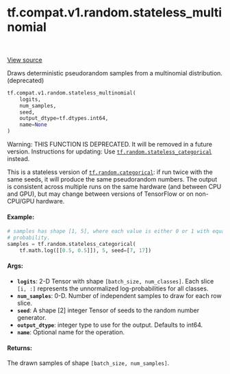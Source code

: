 <div itemscope itemtype="http://developers.google.com/ReferenceObject">
<meta itemprop="name" content="tf.compat.v1.random.stateless_multinomial" />
<meta itemprop="path" content="Stable" />
</div>

# tf.compat.v1.random.stateless_multinomial

<!-- Insert buttons and diff -->

<table class="tfo-notebook-buttons tfo-api" align="left">
</table>

<a target="_blank" href="/code/stable/tensorflow/python/ops/stateless_random_ops.py">View source</a>



Draws deterministic pseudorandom samples from a multinomial distribution. (deprecated)

``` python
tf.compat.v1.random.stateless_multinomial(
    logits,
    num_samples,
    seed,
    output_dtype=tf.dtypes.int64,
    name=None
)
```



<!-- Placeholder for "Used in" -->

Warning: THIS FUNCTION IS DEPRECATED. It will be removed in a future version.
Instructions for updating:
Use <a href="../../../../tf/random/stateless_categorical.md"><code>tf.random.stateless_categorical</code></a> instead.

This is a stateless version of <a href="../../../../tf/random/categorical.md"><code>tf.random.categorical</code></a>: if run twice with the
same seeds, it will produce the same pseudorandom numbers.  The output is
consistent across multiple runs on the same hardware (and between CPU
and GPU), but may change between versions of TensorFlow or on non-CPU/GPU
hardware.

#### Example:



```python
# samples has shape [1, 5], where each value is either 0 or 1 with equal
# probability.
samples = tf.random.stateless_categorical(
    tf.math.log([[0.5, 0.5]]), 5, seed=[7, 17])
```

#### Args:


* <b>`logits`</b>: 2-D Tensor with shape `[batch_size, num_classes]`.  Each slice
  `[i, :]` represents the unnormalized log-probabilities for all classes.
* <b>`num_samples`</b>: 0-D.  Number of independent samples to draw for each row slice.
* <b>`seed`</b>: A shape [2] integer Tensor of seeds to the random number generator.
* <b>`output_dtype`</b>: integer type to use for the output. Defaults to int64.
* <b>`name`</b>: Optional name for the operation.


#### Returns:

The drawn samples of shape `[batch_size, num_samples]`.


